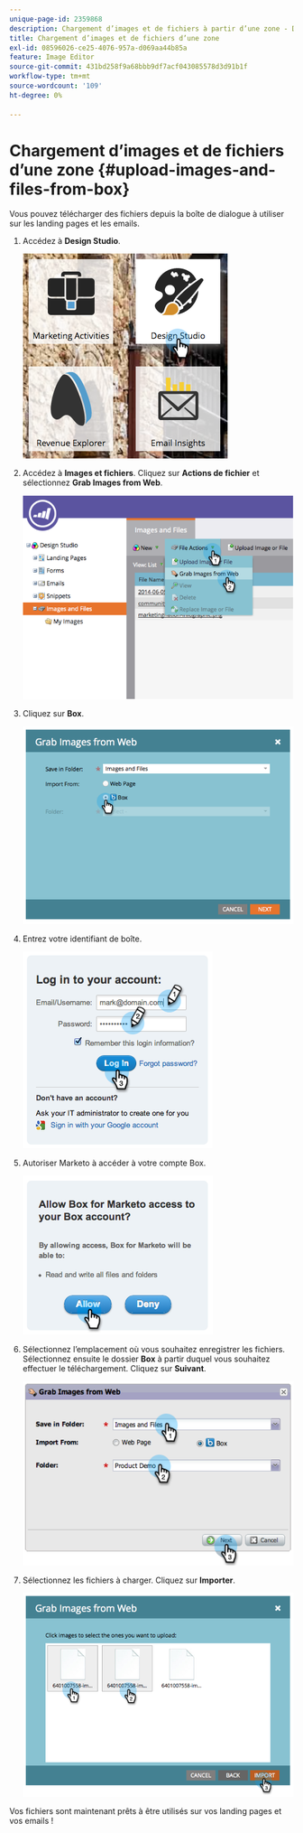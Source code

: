```yaml
---
unique-page-id: 2359868
description: Chargement d’images et de fichiers à partir d’une zone - Documents Marketo - Documentation du produit
title: Chargement d’images et de fichiers d’une zone
exl-id: 08596026-ce25-4076-957a-d069aa44b85a
feature: Image Editor
source-git-commit: 431bd258f9a68bbb9df7acf043085578d3d91b1f
workflow-type: tm+mt
source-wordcount: '109'
ht-degree: 0%

---
```


# Chargement d’images et de fichiers d’une zone {#upload-images-and-files-from-box}

Vous pouvez télécharger des fichiers depuis la boîte de dialogue à utiliser sur les landing pages et les emails.

1. Accédez à **Design Studio**.

   ![](assets/designstudio-3.png)

1. Accédez à **Images et fichiers**. Cliquez sur **Actions de fichier** et sélectionnez **Grab Images from Web**.

   ![](assets/image2014-9-16-12-3a50-3a40.png)

1. Cliquez sur **Box**.

   ![](assets/image2014-9-16-12-3a50-3a56.png)

1. Entrez votre identifiant de boîte.

   ![](assets/image2014-9-16-12-3a51-3a10.png)

1. Autoriser Marketo à accéder à votre compte Box.

   ![](assets/image2014-9-16-12-3a51-3a28.png)

1. Sélectionnez l’emplacement où vous souhaitez enregistrer les fichiers. Sélectionnez ensuite le dossier **Box** à partir duquel vous souhaitez effectuer le téléchargement. Cliquez sur **Suivant**.

   ![](assets/image2014-9-16-12-3a51-3a59.png)

1. Sélectionnez les fichiers à charger. Cliquez sur **Importer**.

   ![](assets/image2014-9-16-12-3a52-3a15.png)

Vos fichiers sont maintenant prêts à être utilisés sur vos landing pages et vos emails !
